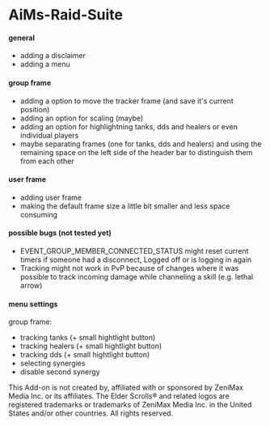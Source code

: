 # AiMs-Raid-Suite

#### general 
- adding a disclaimer
- adding a menu

#### group frame
- adding a option to move the tracker frame (and save it's current position)
- adding an option for scaling (maybe)
- adding an option for highlightning tanks, dds and healers or even individual players
- maybe separating frames (one for tanks, dds and healers) and using the remaining space on the left side of the header bar to distinguish them from each other

#### user frame
- adding user frame
- making the default frame size a little bit smaller and less space consuming

#### possible bugs (not tested yet)
- EVENT_GROUP_MEMBER_CONNECTED_STATUS might reset current timers if someone had a disconnect, Logged off or is logging in again
- Tracking might not work in PvP because of changes where it was possible to track incoming damage while channeling a skill (e.g. lethal arrow)


#### menu settings
group frame:
- tracking tanks (+ small hightlight button)
- tracking healers (+ small hightlight button)
- tracking dds (+ small hightlight button)
- selecting synergies
- disable second synergy

This Add-on is not created by, affiliated with or sponsored by ZeniMax Media Inc. or its affiliates. 
The Elder Scrolls® and related logos are registered trademarks or trademarks of ZeniMax Media Inc. in the United States and/or other countries. 
All rights reserved.
